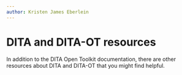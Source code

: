```yaml
---
author: Kristen James Eberlein
---
```


# DITA and DITA-OT resources

In addition to the DITA Open Toolkit documentation, there are other resources about DITA and DITA-OT that you might find helpful.

